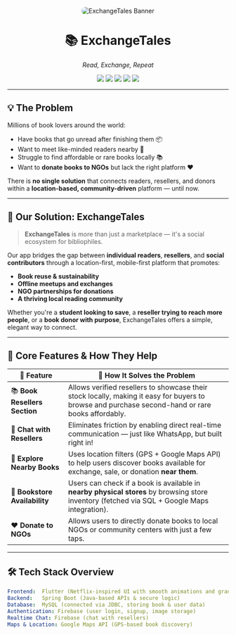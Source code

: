 <p align="center">
  <img src="https://via.placeholder.com/1200x300/5C899D/ffffff?text=ExchangeTales:+Read,+Exchange,+Repeat" alt="ExchangeTales Banner" style="border-radius: 12px;" />
</p>

<h1 align="center">📚 ExchangeTales</h1>
<p align="center"><i>Read, Exchange, Repeat</i></p>

<p align="center">
  <img src="https://img.shields.io/badge/Status-Active-brightgreen?style=flat-square" />
  <img src="https://img.shields.io/badge/Made%20With-Flutter-blueviolet?style=flat-square&logo=flutter" />
  <img src="https://img.shields.io/badge/Backend-SpringBoot-green?style=flat-square&logo=spring" />
  <img src="https://img.shields.io/badge/Database-MySQL-orange?style=flat-square&logo=mysql" />
  <img src="https://img.shields.io/badge/Auth-Firebase-yellow?style=flat-square&logo=firebase" />
</p>

---

## 💡 The Problem

Millions of book lovers around the world:
- Have books that go unread after finishing them 📦
- Want to meet like-minded readers nearby 🤝
- Struggle to find affordable or rare books locally 📚
- Want to **donate books to NGOs** but lack the right platform ❤️

There is **no single solution** that connects readers, resellers, and donors within a **location-based, community-driven** platform — until now.

---

## 🧠 Our Solution: **ExchangeTales**

> **ExchangeTales** is more than just a marketplace — it's a social ecosystem for bibliophiles.  

Our app bridges the gap between **individual readers**, **resellers**, and **social contributors** through a location-first, mobile-first platform that promotes:
- **Book reuse & sustainability**
- **Offline meetups and exchanges**
- **NGO partnerships for donations**
- **A thriving local reading community**

Whether you're a **student looking to save**, a **reseller trying to reach more people**, or a **book donor with purpose**, ExchangeTales offers a simple, elegant way to connect.

---

## 🚀 Core Features & How They Help

| 🌟 Feature | 💬 How It Solves the Problem |
|-----------|------------------------------|
| 📚 **Book Resellers Section** | Allows verified resellers to showcase their stock locally, making it easy for buyers to browse and purchase second-hand or rare books affordably. |
| 💬 **Chat with Resellers** | Eliminates friction by enabling direct real-time communication — just like WhatsApp, but built right in! |
| 🧭 **Explore Nearby Books** | Uses location filters (GPS + Google Maps API) to help users discover books available for exchange, sale, or donation **near them**. |
| 🏢 **Bookstore Availability** | Users can check if a book is available in **nearby physical stores** by browsing store inventory (fetched via SQL + Google Maps integration). |
| ❤️ **Donate to NGOs** | Allows users to directly donate books to local NGOs or community centers with just a few taps. |

---

## 🛠️ Tech Stack Overview

```yaml
Frontend:  Flutter (Netflix-inspired UI with smooth animations and gradients)
Backend:   Spring Boot (Java-based APIs & secure logic)
Database:  MySQL (connected via JDBC, storing book & user data)
Authentication: Firebase (user login, signup, image storage)
Realtime Chat: Firebase (chat with resellers)
Maps & Location: Google Maps API (GPS-based book discovery)
